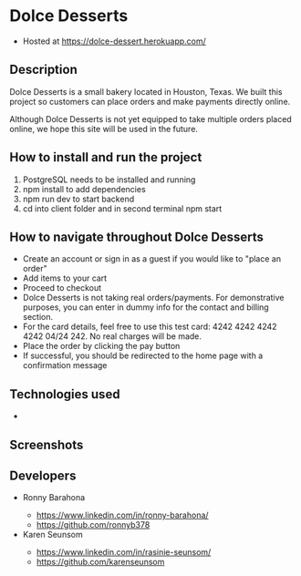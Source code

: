 <h1>Dolce Desserts</h1>

<ul>
    <li>Hosted at <a href="https://dolce-dessert.herokuapp.com/">https://dolce-dessert.herokuapp.com/</a></li>
</ul>

<h2>Description</h2>
<p>Dolce Desserts is a small bakery located in Houston, Texas. We built this project so customers can place orders and make payments directly online.</p>
<p>Although Dolce Desserts is not yet equipped to take multiple orders placed online, we hope this site will be used in the future.</p>

<h2>How to install and run the project</h2>
<ol>
    <li>PostgreSQL needs to be installed and running</li>
    <li>npm install to add dependencies</li>
    <li>npm run dev to start backend</li>
    <li>cd into client folder and in second terminal npm start</li>
</ol>

<h2>How to navigate throughout Dolce Desserts</h2>
<ul>
    <li>Create an account or sign in as a guest if you would like to "place an order"</li>
    <li>Add items to your cart</li>
    <li>Proceed to checkout</li>
    <li>Dolce Desserts is not taking real orders/payments. For demonstrative purposes, you can enter in dummy info for the contact and billing section.</li>
    <li>For the card details, feel free to use this test card: 4242 4242 4242 4242 04/24 242. No real charges will be made.</li>
    <li>Place the order by clicking the pay button</li>
    <li>If successful, you should be redirected to the home page with a confirmation message</li>
</ul>

<h2>Technologies used</h2>
<ul>
    <li></li>
</ul>

<h2>Screenshots</h2>

<h2>Developers</h2>
<ul>
    <li>Ronny Barahona</li>
        <ul>
            <li><a href="https://www.linkedin.com/in/ronny-barahona/">https://www.linkedin.com/in/ronny-barahona/</a></li>
            <li><a href="https://github.com/ronnyb378">https://github.com/ronnyb378</a></li>
        </ul>
    <li>Karen Seunsom</li>
        <ul>
            <li><a href="https://www.linkedin.com/in/rasinie-seunsom/">https://www.linkedin.com/in/rasinie-seunsom/</a></li>
            <li><a href="https://github.com/karenseunsom">https://github.com/karenseunsom</a></li>
        </ul>
</ul>
